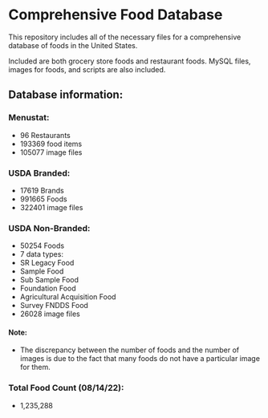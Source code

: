 # Comprehensive Food Database
This repository includes all of the necessary files for a comprehensive database of foods in the United States. 

Included are both grocery store foods and restaurant foods. MySQL files, images for foods, and scripts are also included.

## Database information:

### Menustat:
- 96 Restaurants
- 193369 food items
- 105077 image files
### USDA Branded:
- 17619 Brands
- 991665 Foods
- 322401 image files
### USDA Non-Branded:
- 50254 Foods
- 7 data types:
-  SR Legacy Food
-   Sample Food
-   Sub Sample Food
-   Foundation Food
-   Agricultural Acquisition Food
-   Survey FNDDS Food
- 26028 image files

#### Note: 
- The discrepancy between the number of foods and the number of images is due to the fact that many foods do not have a particular image for them.

### Total Food Count (08/14/22):
- 1,235,288



